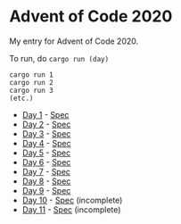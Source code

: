 # Advent of Code 2020

My entry for Advent of Code 2020.

To run, do `cargo run (day)`

```
cargo run 1
cargo run 2
cargo run 3
(etc.)
```

- [Day 1](src/days/day01.rs) - [Spec](https://adventofcode.com/2020/day/1)
- [Day 2](src/days/day02.rs) - [Spec](https://adventofcode.com/2020/day/2)
- [Day 3](src/days/day03.rs) - [Spec](https://adventofcode.com/2020/day/3)
- [Day 4](src/days/day04.rs) - [Spec](https://adventofcode.com/2020/day/4)
- [Day 5](src/days/day05.rs) - [Spec](https://adventofcode.com/2020/day/5)
- [Day 6](src/days/day06.rs) - [Spec](https://adventofcode.com/2020/day/6)
- [Day 7](src/days/day07.rs) - [Spec](https://adventofcode.com/2020/day/7)
- [Day 8](src/days/day08.rs) - [Spec](https://adventofcode.com/2020/day/8)
- [Day 9](src/days/day09.rs) - [Spec](https://adventofcode.com/2020/day/9)
- [Day 10](src/days/day10.rs) - [Spec](https://adventofcode.com/2020/day/10) (incomplete)
- [Day 11](src/days/day11.rs) - [Spec](https://adventofcode.com/2020/day/10) (incomplete)
